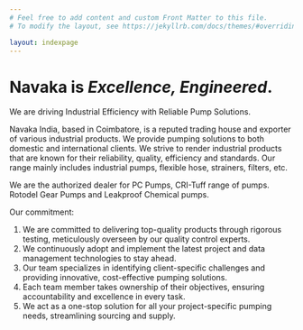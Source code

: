 ```yaml
---
# Feel free to add content and custom Front Matter to this file.
# To modify the layout, see https://jekyllrb.com/docs/themes/#overriding-theme-defaults

layout: indexpage
---
```

# Navaka is *Excellence, Engineered*.

We are driving Industrial Efficiency with Reliable Pump Solutions.


Navaka India, based in Coimbatore, is a reputed trading house and exporter of various industrial products. We provide pumping solutions to both domestic and international clients. We strive to render industrial products that are known for their reliability, quality, efficiency and standards. Our range mainly includes industrial pumps, flexible hose, strainers, filters, etc.

We are the authorized dealer for PC Pumps, CRI-Tuff range of pumps. Rotodel Gear Pumps and Leakproof Chemical pumps.

Our commitment:

1. We are committed to delivering top-quality products through rigorous testing, meticulously overseen by our quality control experts.
2. We continuously adopt and implement the latest project and data management technologies to stay ahead.
3. Our team specializes in identifying client-specific challenges and providing innovative, cost-effective pumping solutions.
4. Each team member takes ownership of their objectives, ensuring accountability and excellence in every task.
5. We act as a one-stop solution for all your project-specific pumping needs, streamlining sourcing and supply.
